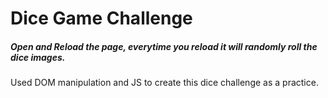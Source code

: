 # Dice Game Challenge

##### Open and Reload the page, everytime you reload it will randomly roll the dice images.

Used DOM manipulation and JS to create this dice challenge as a practice.
